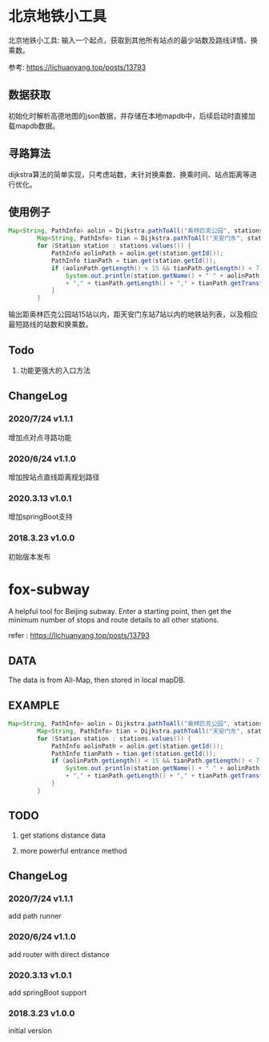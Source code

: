 # 北京地铁小工具
北京地铁小工具: 输入一个起点，获取到其他所有站点的最少站数及路线详情、换乘数。

参考: https://lichuanyang.top/posts/13793

## 数据获取
初始化时解析高德地图的json数据，并存储在本地mapdb中，后续启动时直接加载mapdb数据。

## 寻路算法
dijkstra算法的简单实现，只考虑站数，未针对换乘数、换乘时间、站点距离等进行优化。

## 使用例子
```java
Map<String, PathInfo> aolin = Dijkstra.pathToAll("奥林匹克公园", stations);
        Map<String, PathInfo> tian = Dijkstra.pathToAll("天安门东", stations);
        for (Station station : stations.values()) {
            PathInfo aolinPath = aolin.get(station.getId());
            PathInfo tianPath = tian.get(station.getId());
            if (aolinPath.getLength() < 15 && tianPath.getLength() < 7) {
                System.out.println(station.getName() + " " + aolinPath.getLength() + "," + aolinPath.getTransferNum()
                + "," + tianPath.getLength() + "," + tianPath.getTransferNum());
            }
        }
```
输出距奥林匹克公园站15站以内，距天安门东站7站以内的地铁站列表，以及相应最短路线的站数和换乘数。

## Todo
1. 功能更强大的入口方法

## ChangeLog
### 2020/7/24 v1.1.1
增加点对点寻路功能
### 2020/6/24 v1.1.0
增加按站点直线距离规划路径
### 2020.3.13 v1.0.1
增加springBoot支持
### 2018.3.23 v1.0.0
初始版本发布

# fox-subway
A helpful tool for Beijing subway. Enter a starting point, then get the minimum number of stops and route details to all other stations.

refer : https://lichuanyang.top/posts/13793

## DATA
The data is from Ali-Map, then stored in local mapDB.

## EXAMPLE
```java
Map<String, PathInfo> aolin = Dijkstra.pathToAll("奥林匹克公园", stations);
        Map<String, PathInfo> tian = Dijkstra.pathToAll("天安门东", stations);
        for (Station station : stations.values()) {
            PathInfo aolinPath = aolin.get(station.getId());
            PathInfo tianPath = tian.get(station.getId());
            if (aolinPath.getLength() < 15 && tianPath.getLength() < 7) {
                System.out.println(station.getName() + " " + aolinPath.getLength() + "," + aolinPath.getTransferNum()
                + "," + tianPath.getLength() + "," + tianPath.getTransferNum());
            }
        }
```

## TODO
1. get stations distance data

2. more powerful entrance method

## ChangeLog
### 2020/7/24 v1.1.1
add path runner
### 2020/6/24 v1.1.0
add router with direct distance
### 2020.3.13 v1.0.1
add springBoot support
### 2018.3.23 v1.0.0
initial version
